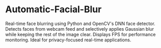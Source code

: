 # Automatic-Facial-Blur
Real-time face blurring using Python and OpenCV's DNN face detector. Detects faces from webcam feed and selectively applies Gaussian blur while keeping the rest of the image clear. Displays FPS for performance monitoring. Ideal for privacy-focused real-time applications.
